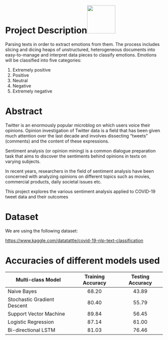 # Project Description<img src="https://media.giphy.com/media/13kUmFYmDejfEI/giphy.gif" width="90px">
Parsing texts in order to extract emotions from them. 
The process includes slicing and dicing heaps of unstructured, heterogeneous documents into easy-to-manage and interpret data pieces to classify emotions.
Emotions will be classified into five categories:
1. Extremely positive
2. Positive
3. Neutral
4. Negative
5. Extremely negative

# Abstract
Twitter is an enormously popular microblog on which users voice their opinions. Opinion investigation of Twitter data is a field that has been given much attention over the last decade and involves dissecting “tweets” (comments) and the content of these expressions.

Sentiment analysis (or opinion mining) is a common dialogue preparation task that aims to discover the sentiments behind opinions in texts on varying subjects.

In recent years, researchers in the field of sentiment analysis have been concerned with analyzing opinions on different topics such as movies, commercial products, daily societal issues etc.

This project explores the various sentiment analysis applied to COVID-19 tweet data and their outcomes

# Dataset
We are using the following dataset:

https://www.kaggle.com/datatattle/covid-19-nlp-text-classification

# Accuracies of different models used
| Multi-class Model           | Training Accuracy | Testing Accuracy |
| --------------------------- |:-----------------:| :--------------: |
| Naive Bayes                 | 68.20             | 43.89            |
| Stochastic Gradient Descent | 80.40             | 55.79            |
| Support Vector Machine      | 89.84             | 56.45            |
| Logistic Regression         | 87.14             | 61.00            |
| Bi-directional LSTM         | 81.03             | 76.46            |
